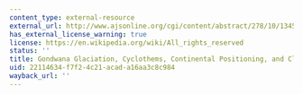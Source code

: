 ```yaml
---
content_type: external-resource
external_url: http://www.ajsonline.org/cgi/content/abstract/278/10/1345
has_external_license_warning: true
license: https://en.wikipedia.org/wiki/All_rights_reserved
status: ''
title: Gondwana Glaciation, Cyclothems, Continental Positioning, and Climate Change
uid: 22114634-f7f2-4c21-acad-a16aa3c8c984
wayback_url: ''
---
```

